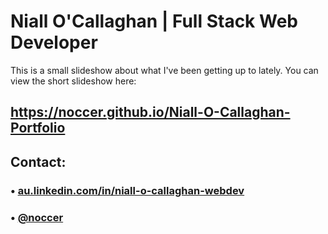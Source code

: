 # Niall O'Callaghan | Full Stack Web Developer

This is a small slideshow about what I've been getting up to lately. You can view the short slideshow here:

## <https://noccer.github.io/Niall-O-Callaghan-Portfolio>

## Contact:

### • [au.linkedin.com/in/niall-o-callaghan-webdev](https://au.linkedin.com/in/niall-o-callaghan-webdev)

### • [@noccer](https://twitter.com/noccer)
